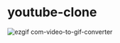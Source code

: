 # youtube-clone
 
![ezgif com-video-to-gif-converter](https://github.com/user-attachments/assets/212ba582-d313-47be-9d6d-426e5de3d354)
